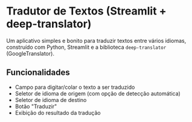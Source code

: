 # Tradutor de Textos (Streamlit + deep-translator)

Um aplicativo simples e bonito para traduzir textos entre vários idiomas, construído com Python, Streamlit e a biblioteca `deep-translator` (GoogleTranslator).

## Funcionalidades
- Campo para digitar/colar o texto a ser traduzido
- Seletor de idioma de origem (com opção de detecção automática)
- Seletor de idioma de destino
- Botão "Traduzir"
- Exibição do resultado da tradução



